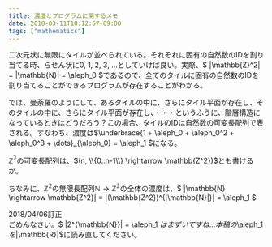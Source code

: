 ```yaml
---
title: 濃度とプログラムに関するメモ
date: 2018-03-11T10:12:57+09:00
tags: ["mathematics"]
---
```


二次元状に無限にタイルが並べられている。それぞれに固有の自然数のIDを割り当てる時、らせん状に0, 1, 2, 3, ...としていけば良い。実際、$ |\mathbb{Z}^2| = |\mathbb{N}| = \aleph_0 $であるので、全てのタイルに固有の自然数のIDを割り当てることができるプログラムが存在することがわかる。

では、曼荼羅のようにして、あるタイルの中に、さらにタイル平面が存在し、そのタイルの中に、さらにタイル平面が存在し、・・・というふうに、階層構造になっているときはどうだろう？この場合、タイルのIDは自然数の可変長配列で表される。すなわち、濃度は$\underbrace{1 + \aleph\_0 + \aleph\_0^2 + \aleph\_0^3 + \dots}\_{\aleph\_0} = \aleph\_1 $になる。

$\mathbb{Z^2}$の可変長配列は、$(n, \\{0..n-1\\} \rightarrow \mathbb{Z^2})$とも書けるか。

ちなみに、$\mathbb{Z^2}$の無限長配列$\mathbb{N} \rightarrow \mathbb{Z^2}$の全体の濃度は、$ |\mathbb{N} \rightarrow \mathbb{Z^2}| = |(\mathbb{Z^2})^{|\mathbb{N}|}| = \aleph\_1 $

2018/04/06訂正  
ごめんなさい。$ |2^{\mathbb{N}}| = \aleph\_1 $はまずいですね...  
本稿の$\aleph\_1$を$|\mathbb{R}|$に読み直してください。